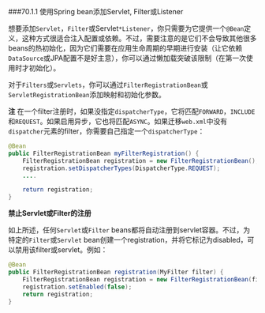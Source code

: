 ###70.1.1 使用Spring bean添加Servlet, Filter或Listener

想要添加`Servlet`，`Filter`或Servlet`*Listener`，你只需要为它提供一个`@Bean`定义，这种方式很适合注入配置或依赖。不过，需要注意的是它们不会导致其他很多beans的热初始化，因为它们需要在应用生命周期的早期进行安装（让它依赖`DataSource`或JPA配置不是好主意），你可以通过懒加载突破该限制（在第一次使用时才初始化）。

对于`Filters`或`Servlets`，你可以通过`FilterRegistrationBean`或`ServletRegistrationBean`添加映射和初始化参数。

**注** 在一个filter注册时，如果没指定`dispatcherType`，它将匹配`FORWARD`，`INCLUDE`和`REQUEST`。如果启用异步，它也将匹配`ASYNC`。如果迁移`web.xml`中没有`dispatcher`元素的filter，你需要自己指定一个`dispatcherType`：
```java
@Bean
public FilterRegistrationBean myFilterRegistration() {
    FilterRegistrationBean registration = new FilterRegistrationBean();
    registration.setDispatcherTypes(DispatcherType.REQUEST);
    ....

    return registration;
}
```

**禁止Servlet或Filter的注册**

如上所述，任何`Servlet`或`Filter` beans都将自动注册到servlet容器。不过，为特定的`Filter`或`Servlet` bean创建一个registration，并将它标记为disabled，可以禁用该filter或servlet。例如：
```java
@Bean
public FilterRegistrationBean registration(MyFilter filter) {
    FilterRegistrationBean registration = new FilterRegistrationBean(filter);
    registration.setEnabled(false);
    return registration;
}
```
